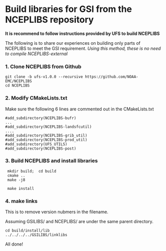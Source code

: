 # Build libraries for GSI from the NCEPLIBS repository

**It is recommend to follow instructions provided by UFS to build NCEPLIBS**

The following is to share our experiences on building only parts of NCEPLIBS to meet the GSI requirement.
*Using this method, these is no need to compile NCEPLIBS-external*

### 1. Clone NCEPLIBS from Github
```
git clone -b ufs-v1.0.0 --recursive https://github.com/NOAA-EMC/NCEPLIBS
cd NCEPLIBS
```

### 2. Modify CMakeLists.txt
  Make sure the following 6 lines are commented out in the CMakeLists.txt
```
#add_subdirectory(NCEPLIBS-bufr)
...
#add_subdirectory(NCEPLIBS-landsfcutil)
....
#add_subdirectory(NCEPLIBS-grib_util)
#add_subdirectory(NCEPLIBS-prod_util)
#add_subdirectory(UFS_UTILS)
#add_subdirectory(NCEPLIBS-post)
```

### 3. Build NCEPLIBS and install libraries
```
 mkdir build;  cd build
 cmake ..
 make -j8
 
 make install
```
### 4. make links
This is to remove version nubmers in the filename.

Assuming GSILIBS/ and NCEPLIBS/ are under the same parent directory.
```
cd build/install/lib
../../../../GSILIBS/linklibs
```

All done!

